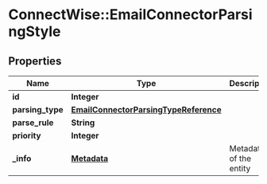 # ConnectWise::EmailConnectorParsingStyle

## Properties
Name | Type | Description | Notes
------------ | ------------- | ------------- | -------------
**id** | **Integer** |  | [optional] 
**parsing_type** | [**EmailConnectorParsingTypeReference**](EmailConnectorParsingTypeReference.md) |  | 
**parse_rule** | **String** |  | 
**priority** | **Integer** |  | 
**_info** | [**Metadata**](Metadata.md) | Metadata of the entity | [optional] 


